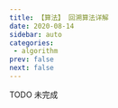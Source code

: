 ```yaml
---
title: 【算法】 回溯算法详解
date: 2020-08-14
sidebar: auto
categories:
 - algorithm
prev: false
next: false
---
```


TODO 未完成
